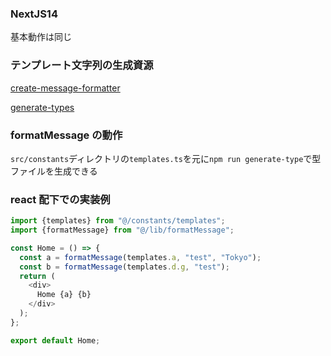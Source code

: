 ### NextJS14

基本動作は同じ

### テンプレート文字列の生成資源

[create-message-formatter](https://github.com/blackraccoon000/create-message-formatter)

[generate-types](https://github.com/blackraccoon000/generate-types)

### formatMessage の動作

`src/constants`ディレクトリの`templates.ts`を元に`npm run generate-type`で型ファイルを生成できる

### react 配下での実装例

```typescript
import {templates} from "@/constants/templates";
import {formatMessage} from "@/lib/formatMessage";

const Home = () => {
  const a = formatMessage(templates.a, "test", "Tokyo");
  const b = formatMessage(templates.d.g, "test");
  return (
    <div>
      Home {a} {b}
    </div>
  );
};

export default Home;
```
